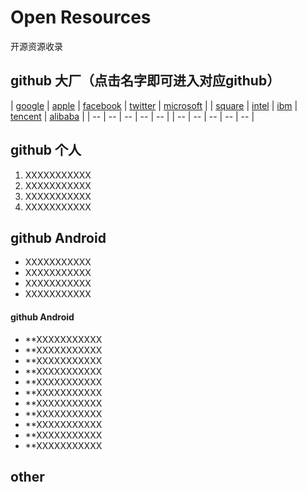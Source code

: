 ﻿# Open Resources

  开源资源收录

## github 大厂（点击名字即可进入对应github）


| [google](https://github.com/google) | [apple](https://github.com/apple) | [facebook](https://github.com/facebook) | [twitter](https://github.com/twitter) | [microsoft](https://github.com/microsoft) |
| [square](https://github.com/square) | [intel](https://github.com/intel) | [ibm](https://github.com/ibm) | [tencent](https://github.com/tencent) | [alibaba](https://github.com/alibaba) |
| -- | -- | -- | --  | -- |
| -- | -- | -- | -- | --  |


## github 个人

1. XXXXXXXXXXX
2. XXXXXXXXXXX
3. XXXXXXXXXXX
4. XXXXXXXXXXX



## github Android

- XXXXXXXXXXX
- XXXXXXXXXXX
- XXXXXXXXXXX
- XXXXXXXXXXX

#### github Android

- **XXXXXXXXXXX
- **XXXXXXXXXXX
- **XXXXXXXXXXX
- **XXXXXXXXXXX
- **XXXXXXXXXXX
- **XXXXXXXXXXX
- **XXXXXXXXXXX
- **XXXXXXXXXXX
- **XXXXXXXXXXX
- **XXXXXXXXXXX
- **XXXXXXXXXXX




## other

